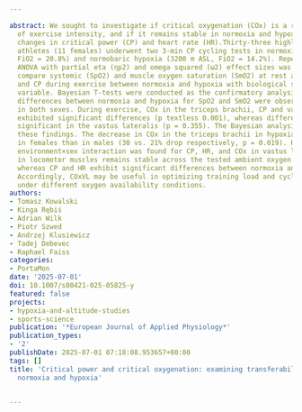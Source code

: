 ---
abstract: We sought to investigate if critical oxygenation (COx) is a robust marker
  of exercise intensity, and if it remains stable in normoxia and hypoxia with simultaneous
  changes in critical power (CP) and heart rate (HR).Thirty-three highly trained endurance
  athletes (11 females) underwent two 3-min CP cycling tests in normoxia (87 m ASL,
  FiO2 = 20.8%) and normobaric hypoxia (3200 m ASL, FiO2 = 14.2%). Repeated measures
  ANOVA with partial eta (ηp2) and omega squared (ω2) effect sizes was employed to
  compare systemic (SpO2) and muscle oxygen saturation (SmO2) at rest and COx, HR,
  and CP during exercise between normoxia and hypoxia with biological sex as an independent
  variable. Bayesian T-tests were conducted as the confirmatory analysis. Significant
  differences between normoxia and hypoxia for SpO2 and SmO2 were observed at rest
  in both sexes. During exercise, COx in the triceps brachii, CP and various HR indices
  exhibited significant differences (p textless 0.001), whereas differences were not
  significant in the vastus lateralis (p = 0.355). The Bayesian analysis supported
  these findings. The decrease in COx in the triceps brachii in hypoxia was larger
  in females than in males (30 vs. 21% drop respectively, p = 0.019). However, no
  environment×sex interaction was found for CP, HR, and COx in vastus lateralis. COx
  in locomotor muscles remains stable across the tested ambient oxygen concentrations,
  whereas CP and HR exhibit significant differences between normoxia and hypoxia.
  Accordingly, COxVL may be useful in optimizing training load and cycling performance
  under different oxygen availability conditions.
authors:
- Tomasz Kowalski
- Kinga Rębiś
- Adrian Wilk
- Piotr Szwed
- Andrzej Klusiewicz
- Tadej Debevec
- Raphael Faiss
categories:
- PortaMon
date: '2025-07-01'
doi: 10.1007/s00421-025-05825-y
featured: false
projects:
- hypoxia-and-altitude-studies
- sports-science
publication: '*European Journal of Applied Physiology*'
publication_types:
- '2'
publishDate: 2025-07-01 07:18:08.953657+00:00
tags: []
title: 'Critical power and critical oxygenation: examining transferability between
  normoxia and hypoxia'

---
